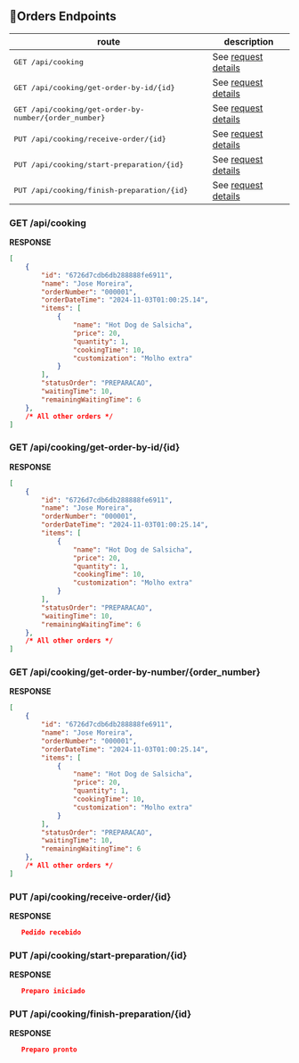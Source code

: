  
## 📍Orders Endpoints

| route               | description                                          
|----------------------|-----------------------------------------------------
| <kbd>GET /api/cooking</kbd>     | See [request details](#cooking)
| <kbd>GET /api/cooking/get-order-by-id/{id}</kbd>     |  See [request details](#get-order-by-id)
| <kbd>GET /api/cooking/get-order-by-number/{order_number}</kbd>     |See [request details](#get-order-by-number)
| <kbd>PUT /api/cooking/receive-order/{id}</kbd>     | See [request details](#receive-order)
| <kbd>PUT /api/cooking/start-preparation/{id}</kbd>     | See [request details](#start-preparation)
| <kbd>PUT /api/cooking/finish-preparation/{id}</kbd>     | See [request details](#finish-preparation)


<h3 id="cooking">GET /api/cooking</h3>

**RESPONSE**  
```json
[
    {
        "id": "6726d7cdb6db288888fe6911",
        "name": "Jose Moreira",
        "orderNumber": "000001",
        "orderDateTime": "2024-11-03T01:00:25.14",
        "items": [
            {
                "name": "Hot Dog de Salsicha",
                "price": 20,
                "quantity": 1,
                "cookingTime": 10,
                "customization": "Molho extra"
            }
        ],
        "statusOrder": "PREPARACAO",
        "waitingTime": 10,
        "remainingWaitingTime": 6
    },
    /* All other orders */
]
```

<h3 id="get-order-by-id">GET /api/cooking/get-order-by-id/{id}</h3>

**RESPONSE**
```json
[
    {
        "id": "6726d7cdb6db288888fe6911",
        "name": "Jose Moreira",
        "orderNumber": "000001",
        "orderDateTime": "2024-11-03T01:00:25.14",
        "items": [
            {
                "name": "Hot Dog de Salsicha",
                "price": 20,
                "quantity": 1,
                "cookingTime": 10,
                "customization": "Molho extra"
            }
        ],
        "statusOrder": "PREPARACAO",
        "waitingTime": 10,
        "remainingWaitingTime": 6
    },
    /* All other orders */
]
```

<h3 id="get-order-by-number">GET /api/cooking/get-order-by-number/{order_number}</h3>

**RESPONSE**
```json
[
    {
        "id": "6726d7cdb6db288888fe6911",
        "name": "Jose Moreira",
        "orderNumber": "000001",
        "orderDateTime": "2024-11-03T01:00:25.14",
        "items": [
            {
                "name": "Hot Dog de Salsicha",
                "price": 20,
                "quantity": 1,
                "cookingTime": 10,
                "customization": "Molho extra"
            }
        ],
        "statusOrder": "PREPARACAO",
        "waitingTime": 10,
        "remainingWaitingTime": 6
    },
    /* All other orders */
]
```

<h3 id="receive-order">PUT /api/cooking/receive-order/{id}</h3>

**RESPONSE**  
```json
   Pedido recebido
```

<h3 id="start-preparation">PUT /api/cooking/start-preparation/{id}</h3>

**RESPONSE**  
```json
   Preparo iniciado
```

<h3 id="finish-preparation">PUT /api/cooking/finish-preparation/{id}</h3>

**RESPONSE**  
```json
   Preparo pronto
```